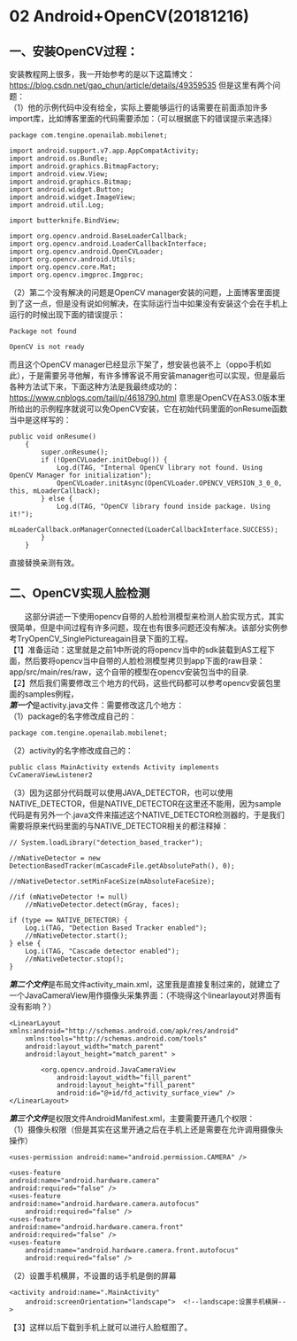 02 Android+OpenCV(20181216)
===

一、安装OpenCV过程：
---
安装教程网上很多，我一开始参考的是以下这篇博文：
https://blog.csdn.net/gao_chun/article/details/49359535
但是这里有两个问题：<br>
（1）他的示例代码中没有给全，实际上要能够运行的话需要在前面添加许多import库，比如博客里面的代码需要添加：（可以根据底下的错误提示来选择）<br>
```
package com.tengine.openailab.mobilenet;

import android.support.v7.app.AppCompatActivity;
import android.os.Bundle;
import android.graphics.BitmapFactory;
import android.view.View;
import android.graphics.Bitmap;
import android.widget.Button;
import android.widget.ImageView;
import android.util.Log;

import butterknife.BindView;

import org.opencv.android.BaseLoaderCallback;
import org.opencv.android.LoaderCallbackInterface;
import org.opencv.android.OpenCVLoader;
import org.opencv.android.Utils;
import org.opencv.core.Mat;
import org.opencv.imgproc.Imgproc;
```
（2）第二个没有解决的问题是OpenCV manager安装的问题，上面博客里面提到了这一点，但是没有说如何解决，在实际运行当中如果没有安装这个会在手机上运行的时候出现下面的错误提示：<br>
```
Package not found

OpenCV is not ready
```
而且这个OpenCV manager已经显示下架了，想安装也装不上（oppo手机如此），于是需要另寻他解，有许多博客说不用安装manager也可以实现，但是最后各种方法试下来，下面这种方法是我最终成功的：
https://www.cnblogs.com/tail/p/4618790.html
意思是OpenCV在AS3.0版本里所给出的示例程序就说可以免OpenCV安装，它在初始代码里面的onResume函数当中是这样写的：<br>
```
public void onResume()
    {
        super.onResume();
        if (!OpenCVLoader.initDebug()) {
            Log.d(TAG, "Internal OpenCV library not found. Using OpenCV Manager for initialization");
            OpenCVLoader.initAsync(OpenCVLoader.OPENCV_VERSION_3_0_0, this, mLoaderCallback);
        } else {
            Log.d(TAG, "OpenCV library found inside package. Using it!");
            mLoaderCallback.onManagerConnected(LoaderCallbackInterface.SUCCESS);
        }
    }
```
直接替换亲测有效。

二、OpenCV实现人脸检测
---
&emsp;&emsp;这部分讲述一下使用opencv自带的人脸检测模型来检测人脸实现方式，其实很简单，但是中间过程有许多问题，现在也有很多问题还没有解决。该部分实例参考TryOpenCV_SinglePictureagain目录下面的工程。<br>
【1】准备运动：这里就是之前1中所说的将opencv当中的sdk装载到AS工程下面，然后要将opencv当中自带的人脸检测模型拷贝到app下面的raw目录：app/src/main/res/raw，这个自带的模型在opencv安装包当中的目录.<br>
【2】然后我们需要修改三个地方的代码，这些代码都可以参考opencv安装包里面的samples例程，<br>
***第一个***是activity.java文件：需要修改这几个地方：<br>
（1）package的名字修改成自己的：<br>
```
package com.tengine.openailab.mobilenet;
```
（2）activity的名字修改成自己的：<br>
```
public class MainActivity extends Activity implements CvCameraViewListener2 
```
（3）因为这部分代码既可以使用JAVA_DETECTOR，也可以使用NATIVE_DETECTOR，但是NATIVE_DETECTOR在这里还不能用，因为sample代码是有另外一个.java文件来描述这个NATIVE_DETECTOR检测器的，于是我们需要将原来代码里面的与NATIVE_DETECTOR相关的都注释掉：
```
// System.loadLibrary("detection_based_tracker");

//mNativeDetector = new DetectionBasedTracker(mCascadeFile.getAbsolutePath(), 0);

//mNativeDetector.setMinFaceSize(mAbsoluteFaceSize);

//if (mNativeDetector != null)
    //mNativeDetector.detect(mGray, faces);

if (type == NATIVE_DETECTOR) {
    Log.i(TAG, "Detection Based Tracker enabled");
    //mNativeDetector.start();
} else {
    Log.i(TAG, "Cascade detector enabled");
    //mNativeDetector.stop();
}
```
***第二个文件***是布局文件activity_main.xml，这里我是直接复制过来的，就建立了一个JavaCameraView用作摄像头采集界面：（不晓得这个linearlayout对界面有没有影响？）
```
<LinearLayout xmlns:android="http://schemas.android.com/apk/res/android"
    xmlns:tools="http://schemas.android.com/tools"
    android:layout_width="match_parent"
    android:layout_height="match_parent" >

        <org.opencv.android.JavaCameraView
            android:layout_width="fill_parent"
            android:layout_height="fill_parent"
            android:id="@+id/fd_activity_surface_view" />
</LinearLayout>
```

***第三个文件***是权限文件AndroidManifest.xml，主要需要开通几个权限：<br>
（1）摄像头权限（但是其实在这里开通之后在手机上还是需要在允许调用摄像头操作）
```
<uses-permission android:name="android.permission.CAMERA" />

<uses-feature 
android:name="android.hardware.camera" 
android:required="false" />
<uses-feature 
android:name="android.hardware.camera.autofocus"
    android:required="false" />
<uses-feature 
android:name="android.hardware.camera.front"   
android:required="false" />
<uses-feature
    android:name="android.hardware.camera.front.autofocus"
    android:required="false" />
```
（2）设置手机横屏，不设置的话手机是倒的屏幕
```
<activity android:name=".MainActivity"
    android:screenOrientation="landscape">  <!--landscape:设置手机横屏-->
```
【3】这样以后下载到手机上就可以进行人脸框图了。

